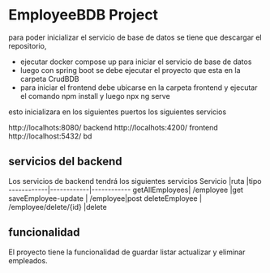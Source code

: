 # EmployeeBDB Project
para poder inicializar el servicio de base de datos se tiene que descargar el repositorio, 
- ejecutar docker compose up para iniciar el servicio de base de datos
- luego con spring boot se debe ejecutar el proyecto que esta en la carpeta CrudBDB
- para iniciar el frontend debe ubicarse en la carpeta frontend y ejecutar el  comando npm install y luego npx ng serve

esto inicializara en los siguientes puertos los siguientes servicios

http://localhots:8080/ backend
http://localhots:4200/ frontend
http://localhost:5432/ bd



## servicios del backend
Los servicios de backend tendrá los siguientes servicios
Servicio    |ruta    |tipo
------------|------------|------------
getAllEmployees| /employee |get
saveEmployee-update  | /employee|post
deleteEmployee | /employee/delete/{id} |delete

## funcionalidad
El proyecto tiene la funcionalidad de guardar listar actualizar y eliminar empleados.
